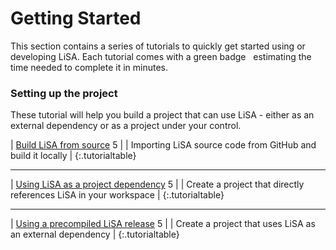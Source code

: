 # Getting Started

This section contains a series of tutorials to quickly get started using or developing LiSA. Each tutorial comes with a green badge <time>&nbsp;</time> estimating the time needed to complete it in minutes.

### Setting up the project 

These tutorial will help you build a project that can use LiSA - either as an external dependency or as a project under your control.

| [Build LiSA from source](building.md) <time>5</time> |
| Importing LiSA source code from GitHub and build it locally |
{:.tutorialtable}

----

| [Using LiSA as a project dependency](project-dependency.md) <time>5</time> |
| Create a project that directly references LiSA in your workspace |
{:.tutorialtable}

----

| [Using a precompiled LiSA release](maven-dependency.md) <time>5</time> |
| Create a project that uses LiSA as an external dependency |
{:.tutorialtable}
